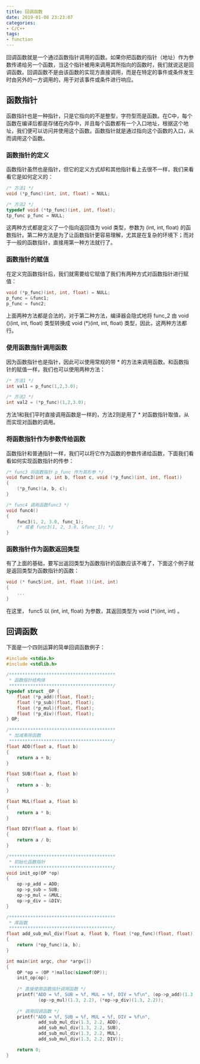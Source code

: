 ```yaml
---
title: 回调函数
date: 2019-01-08 23:23:07
categories:
- C/C++
tags:
- function
---
```


回调函数就是一个通过函数指针调用的函数。如果你把函数的指针（地址）作为参数传递给另一个函数，当这个指针被用来调用其所指向的函数时，我们就说这是回调函数。回调函数不是由该函数的实现方直接调用，而是在特定的事件或条件发生时由另外的一方调用的，用于对该事件或条件进行响应。
<!--more-->
## 函数指针

函数指针也是一种指针，只是它指向的不是整型，字符型而是函数。在C中，每个函数在编译后都是存储在内存中，并且每个函数都有一个入口地址，根据这个地址，我们便可以访问并使用这个函数。函数指针就是通过指向这个函数的入口，从而调用这个函数。

### 函数指针的定义

函数指针虽然也是指针，但它的定义方式却和其他指针看上去很不一样，我们来看看它是如何定义的：

```c
/* 方法1 */
void (*p_func)(int, int, float) = NULL;

/* 方法2 */
typedef void (*tp_func)(int, int, float);
tp_func p_func = NULL;
```
这两种方式都是定义了一个指向返回值为 void 类型，参数为 (int, int, float) 的函数指针。第二种方法是为了让函数指针更容易理解，尤其是在复杂的环境下；而对于一般的函数指针，直接用第一种方法就行了。

### 函数指针的赋值

在定义完函数指针后，我们就需要给它赋值了我们有两种方式对函数指针进行赋值：
```c
void (*p_func)(int, int, float) = NULL;
p_func = &func1;
p_func = func2;
```
上面两种方法都是合法的，对于第二种方法，编译器会隐式地将 func_2 由 void ()(int, int, float) 类型转换成 void (*)(int, int, float) 类型，因此，这两种方法都行。

### 使用函数指针调用函数

因为函数指针也是指针，因此可以使用常规的带 * 的方法来调用函数。和函数指针的赋值一样，我们也可以使用两种方法：
```c
/* 方法1 */
int val1 = p_func(1,2,3.0);

/* 方法2 */
int val2 = (*p_func)(1,2,3.0);
```
方法1和我们平时直接调用函数是一样的，方法2则是用了 * 对函数指针取值，从而实现对函数的调用。

### 将函数指针作为参数传给函数

函数指针和普通指针一样，我们可以将它作为函数的参数传递给函数，下面我们看看如何实现函数指针的传参：
```c
/* func3 将函数指针 p_func 作为其形参 */
void func3(int a, int b, float c, void (*p_func)(int, int, float))
{
    (*p_func)(a, b, c);
}

/* func4 调用函数func3 */
void func4()
{
    func3(1, 2, 3.0, func_1);
    /* 或者 func3(1, 2, 3.0, &func_1); */
}
```

### 函数指针作为函数返回类型

有了上面的基础，要写出返回类型为函数指针的函数应该不难了，下面这个例子就是返回类型为函数指针的函数：
```c
void (* func5(int, int, float ))(int, int)
{
    ...
}
```
在这里， func5 以 (int, int, float) 为参数，其返回类型为 void (*)(int, int) 。

## 回调函数

下面是一个四则运算的简单回调函数例子：
```c
#include <stdio.h>
#include <stdlib.h>

/****************************************
 * 函数指针结构体
 ***************************************/
typedef struct _OP {
    float (*p_add)(float, float); 
    float (*p_sub)(float, float); 
    float (*p_mul)(float, float); 
    float (*p_div)(float, float); 
} OP; 

/****************************************
 * 加减乘除函数
 ***************************************/
float ADD(float a, float b) 
{
    return a + b;
}

float SUB(float a, float b) 
{
    return a - b;
}

float MUL(float a, float b) 
{
    return a * b;
}

float DIV(float a, float b) 
{
    return a / b;
}

/****************************************
 * 初始化函数指针
 ***************************************/
void init_op(OP *op)
{
    op->p_add = ADD;
    op->p_sub = SUB;
    op->p_mul = &MUL;
    op->p_div = &DIV;
}

/****************************************
 * 库函数
 ***************************************/
float add_sub_mul_div(float a, float b, float (*op_func)(float, float))
{
    return (*op_func)(a, b);
}

int main(int argc, char *argv[]) 
{
    OP *op = (OP *)malloc(sizeof(OP)); 
    init_op(op);
    
    /* 直接使用函数指针调用函数 */ 
    printf("ADD = %f, SUB = %f, MUL = %f, DIV = %f\n", (op->p_add)(1.3, 2.2), (*op->p_sub)(1.3, 2.2), 
            (op->p_mul)(1.3, 2.2), (*op->p_div)(1.3, 2.2));
     
    /* 调用回调函数 */ 
    printf("ADD = %f, SUB = %f, MUL = %f, DIV = %f\n", 
            add_sub_mul_div(1.3, 2.2, ADD), 
            add_sub_mul_div(1.3, 2.2, SUB), 
            add_sub_mul_div(1.3, 2.2, MUL), 
            add_sub_mul_div(1.3, 2.2, DIV));

    return 0; 
}
```